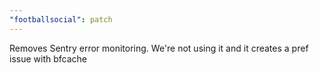 ```yaml
---
"footballsocial": patch
---
```


Removes Sentry error monitoring. We're not using it and it creates a pref issue with bfcache

